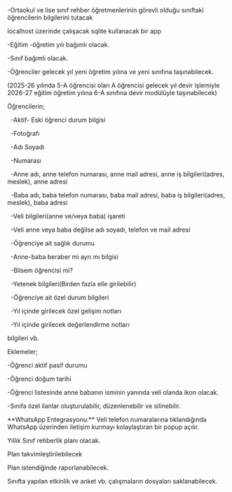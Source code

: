 -Ortaokul ve lise sınıf rehber öğretmenlerinin görevli olduğu sınıftaki öğrencilerin bilgilerini tutacak

localhost üzerinde çalışacak sqlite kullanacak bir app



-Eğitim -öğretim yılı bağımlı olacak.

-Sınıf bağımlı olacak.

-Öğrenciler gelecek yıl yeni öğretim yılına ve yeni sınıfına taşınabilecek.

(2025-26 yılında 5-A öğrencisi olan A öğrencisi gelecek yıl devir işlemiyle  2026-27 eğitim öğretim yılına 6-A sınıfına devir modülüyle taşınabilecek)



Öğrencilerin;

 	-Aktif- Eski öğrenci durum bilgisi

 	-Fotoğrafı

 	-Adı Soyadı

 	-Numarası

 	-Anne adı, anne telefon numarası, anne mail adresi, anne iş bilgileri(adres, meslek), anne adresi

 	-Baba adı, baba telefon numarası, baba mail adresi, baba iş bilgileri(adres, meslek), baba adresi

 	-Veli bilgileri(anne ve/veya baba) işareti

 	-Veli anne veya baba değilse adı soyadı, telefon ve mail adresi

 	-Öğrenciye ait sağlık durumu

 	-Anne-baba beraber mi ayrı mı bilgisi

 	-Bilsem öğrencisi mi?

 	-Yetenek bilgileri(Birden fazla elle girilebilir)

 	-Öğrenciye ait özel durum bilgileri

 	-Yıl içinde girilecek özel gelişim notları

 	-Yıl içinde girilecek değerlendirme notları



bilgileri vb.



Eklemeler;

\-Öğrenci aktif pasif durumu

\-Öğrenci doğum tarihi

\-Öğrenci listesinde anne babanın isminin yanında veli olanda ikon olacak.









\-Sınıfa özel ilanlar oluşturulabilir, düzenlenebilir ve silinebilir.

\*\*WhatsApp Entegrasyonu:\*\* Veli telefon numaralarına tıklandığında WhatsApp üzerinden iletişim kurmayı kolaylaştıran bir popup açılır.





Yıllık Sınıf rehberlik planı olacak.

Plan takvimleştirilebilecek

Plan istendiğinde raporlanabilecek.

Sınıfta yapılan etkinlik ve anket vb. çalışmaların dosyaları saklanabilecek.











